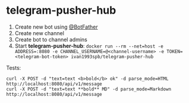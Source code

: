 
# telegram-pusher-hub

1. Create new bot using [@BotFather](http://t.me/BotFather)
2. Create new channel
3. Create bot to channel admins
4. Start **telegram-pusher-hub**: `docker run --rm --net=host -e ADDRESS=:8080 -e CHANNEL_USERNAME=@<channel-username> -e TOKEN=<telegram-bot-token> ivan1993spb/telegram-pusher-hub`

Tests:

```
curl -X POST -d "text=text <b>bold</b> ok" -d parse_mode=HTML http://localhost:8080/api/v1/message
curl -X POST -d "text=text **bold** MD" -d parse_mode=Markdown http://localhost:8080/api/v1/message
```
